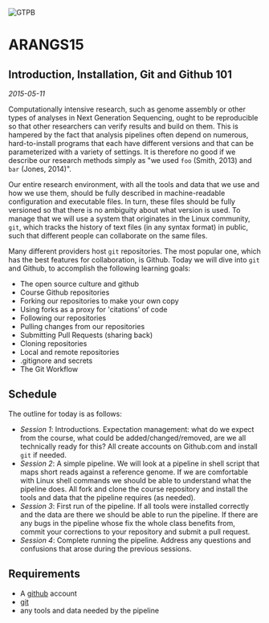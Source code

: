 ![GTPB](http://gtpb.igc.gulbenkian.pt/bicourses/images/GTPB2015logo.png "GTPB")

ARANGS15
========
Introduction, Installation, Git and Github 101 
----------------------------------------------
*2015-05-11*

Computationally intensive research, such as genome assembly or other types of analyses in
Next Generation Sequencing, ought to be reproducible so that other researchers can verify
results and build on them. This is hampered by the fact that analysis pipelines often
depend on numerous, hard-to-install programs that each have different versions and that 
can be parameterized with a variety of settings. It is therefore no good if we describe 
our research methods simply as "we used `foo` (Smith, 2013) and `bar` (Jones, 2014)".

Our entire research environment, with all the tools and data that we use and how we use 
them, should be fully described in machine-readable configuration and executable files. 
In turn, these files should be fully versioned so that there is no ambiguity about what 
version is used. To manage that we will use a system that originates in the Linux 
community, `git`, which tracks the history of text files (in any syntax format) in public,
such that different people can collaborate on the same files.

Many different providers host `git` repositories. The most popular one, which has the best
features for collaboration, is Github. Today we will dive into `git` and Github, to 
accomplish the following learning goals:

- The open source culture and github
- Course Github repositories
- Forking our repositories to make your own copy
- Using forks as a proxy for 'citations' of code
- Following our repositories
- Pulling changes from our repositories
- Submitting Pull Requests (sharing back)
- Cloning repositories
- Local and remote repositories
- .gitignore and secrets
- The Git Workflow

Schedule
--------

The outline for today is as follows:

- _Session 1_: Introductions. Expectation management: what do we expect from the course,
what could be added/changed/removed, are we all technically ready for this? All create
accounts on Github.com and install `git` if needed.
- _Session 2_: A simple pipeline. We will look at a pipeline in shell script that maps
short reads against a reference genome. If we are comfortable with Linux shell commands
we should be able to understand what the pipeline does. All fork and clone the course 
repository and install the tools and data that the pipeline requires (as needed).
- _Session 3_: First run of the pipeline. If all tools were installed correctly and the
data are there we should be able to run the pipeline. If there are any bugs in the 
pipeline whose fix the whole class benefits from, commit your corrections to your 
repository and submit a pull request.
- _Session 4_: Complete running the pipeline. Address any questions and confusions that
arose during the previous sessions.

Requirements
------------

- A [github](http://github.com) account
- [git](http://git-scm.com/downloads)
- any tools and data needed by the pipeline